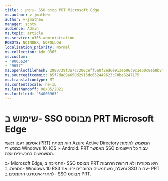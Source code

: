 ```yaml
---
title: שימוש ב- SSO מבוסס PRT Microsoft Edge
ms.author: v-jmathew
author: v-jmathew
manager: scotv
audience: Admin
ms.topic: article
ms.service: o365-administration
ROBOTS: NOINDEX, NOFOLLOW
localization_priority: Normal
ms.collection: Adm_O365
ms.custom:
- "9005624"
- "9657"
ms.openlocfilehash: 2980739f3a7c7200ceff5a0f2ed6e913eb06c9c1e60c8eb8b8f102f3f2760f01
ms.sourcegitcommit: b5f7da89a650d2915dc652449623c78be6247175
ms.translationtype: MT
ms.contentlocale: he-IL
ms.lasthandoff: 08/05/2021
ms.locfileid: "54006963"
---
```

# <a name="use-prt-based-sso-in-microsoft-edge"></a>שימוש ב- SSO מבוסס PRT Microsoft Edge

אסימון [רענון ראשי (PRT)](https://go.microsoft.com/fwlink/?linkid=2133632) הוא מפתח Azure Active Directory המשמש לאימות במכשירי Windows 10, iOS ו- Android. PRT מאפשר SSO עבור כל היישומים המשמשים במכשירים אלה.

ב- Microsoft Edge, התמיכה ב- SSO מבוסס PRT היא מקורית ולא דורשת הרחבות נוספות. ב- Windows 10 RS3 ומעלה, משתמשים מחוברים יזינו את SSO עם ה- PRT לאתרי אינטרנט התומכים ב- SSO מבוסס PRT.
